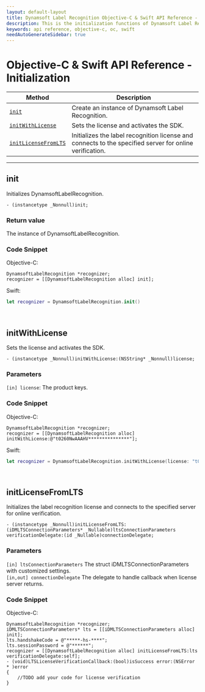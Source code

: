 ```yaml
---
layout: default-layout
title: Dynamsoft Label Recognition Objective-C & Swift API Reference - Initialization
description: This is the initialization functions of Dynamsoft Label Recognition for Objective-C & Swift API Reference.
keywords: api reference, objective-c, oc, swift
needAutoGenerateSidebar: true
---
```


# Objective-C & Swift API Reference - Initialization

| Method               | Description |
|----------------------|-------------|
  | [`init`](#init) | Create an instance of Dynamsoft Label Recognition. |
  | [`initWithLicense`](#initWithLicense) | Sets the license and activates the SDK. |
  | [`initLicenseFromLTS`](#initlicensefromlts) | Initializes the label recognition license and connects to the specified server for online verification. |

  ---

## init

Initializes DynamsoftLabelRecognition.

```objc
- (instancetype _Nonnull)init;
```

### Return value
The instance of DynamsoftLabelRecognition.

### Code Snippet

Objective-C:

```objc
DynamsoftLabelRecognition *recognizer;
recognizer = [[DynamsoftLabelRecognition alloc] init];
```
Swift:

```Swift
let recognizer = DynamsoftLabelRecognition.init()
```


&nbsp;


## initWithLicense
Sets the license and activates the SDK.

```objc
- (instancetype _Nonnull)initWithLicense:(NSString* _Nonnull)license;
```   

### Parameters
`[in] license`: The product keys.


### Code Snippet
Objective-C:
```objc
DynamsoftLabelRecognition *recognizer;
recognizer = [[DynamsoftLabelRecognition alloc] initWithLicense:@"t0260NwAAAHV***************"];
```
Swift:
```Swift
let recognizer = DynamsoftLabelRecognition.initWithLicense(license: "t0260NwAAAHV***************")
```

&nbsp;


## initLicenseFromLTS
Initializes the label recognition license and connects to the specified server for online verification.

```objc
- (instancetype _Nonnull)initLicenseFromLTS:(iDMLTSConnectionParameters* _Nullable)ltsConnectionParameters verificationDelegate:(id _Nullable)connectionDelegate;
```   

### Parameters
`[in] ltsConnectionParameters` The struct iDMLTSConnectionParameters with customized settings.  
`[in,out] connectionDelegate` The delegate to handle callback when license server returns.

### Code Snippet
Objective-C:
```objc
DynamsoftLabelRecognition *recognizer;
iDMLTSConnectionParameters* lts = [[iDMLTSConnectionParameters alloc] init];
lts.handshakeCode = @"*****-hs-****";
lts.sessionPassword = @"******";
recognizer = [[DynamsoftLabelRecognition alloc] initLicenseFromLTS:lts verificationDelegate:self];
- (void)LTSLicenseVerificationCallback:(bool)isSuccess error:(NSError * )error
{
    //TODO add your code for license verification
}
```

&nbsp;

